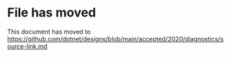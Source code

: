 # File has moved

This document has moved to <https://github.com/dotnet/designs/blob/main/accepted/2020/diagnostics/source-link.md>
